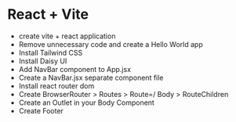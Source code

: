 # React + Vite

- create vite + react application
- Remove unnecessary code and create a Hello World app
- Install Tailwind CSS
- Install Daisy UI
- Add NavBar component to App.jsx
- Create a NavBar.jsx separate component file
- Install react router dom
- Create BrowserRouter > Routes > Route=/ Body > RouteChildren
- Create an Outlet in your Body Component
- Create Footer